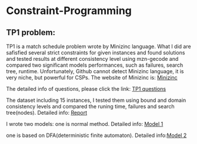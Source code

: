 # Constraint-Programming
## TP1 problem:
TP1 is a match schedule problem wrote by Minizinc language. What I did are safisfied several strict constraints for given instances and found solutions and tested results at different consistency level using mzn-gecode and compared two significant models performances, such as failures, search tree, runtime. Unfortunately, Github cannot detect Minizinc language, it is very niche, but powerful for CSPs. The website of Minizinc is: [Minizinc](http://www.minizinc.org/)

The detailed info of questions, please click the link: [TP1 questions](https://github.com/jinglingxing/Constraint-Programming/blob/master/TP1_Minizinc/tp1.pdf)

The dataset including 15 instances, I tested them using bound and domain consistency levels and compared the runing time, failures and search tree(nodes). Detailed info: [Report](https://github.com/jinglingxing/Constraint-Programming/blob/master/TP1_Minizinc/constraint-programming-tp1.pdf)

I wrote two models: one is normal method. Detailed info: [Model 1](https://github.com/jinglingxing/Constraint-Programming/blob/master/TP1_Minizinc/TP1_INF6101_1.mzn)

one is based on DFA(deterministic finite automaton). Detailed info:[Model 2](https://github.com/jinglingxing/Constraint-Programming/blob/master/TP1_Minizinc/TP1_INF6101_2.mzn)
